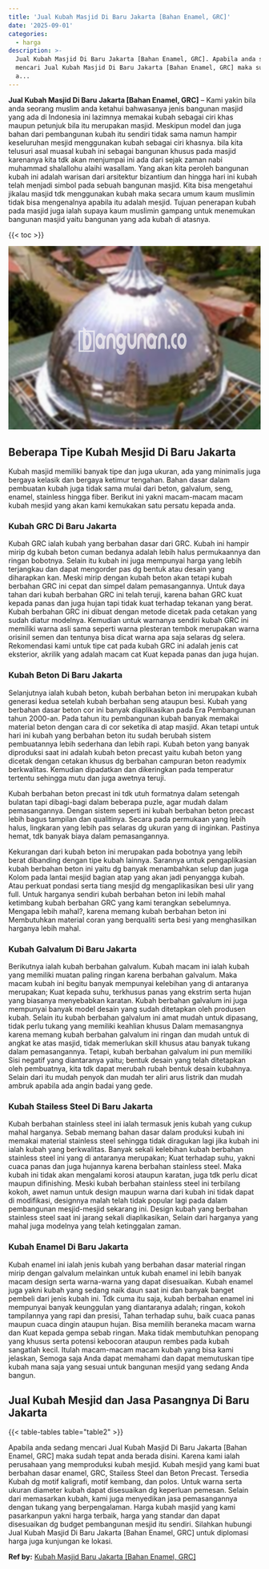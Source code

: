 ```yaml
---
title: 'Jual Kubah Masjid Di Baru Jakarta [Bahan Enamel, GRC]'
date: '2025-09-01'
categories:
  - harga
description: >-
  Jual Kubah Masjid Di Baru Jakarta [Bahan Enamel, GRC]. Apabila anda sedang
  mencari Jual Kubah Masjid Di Baru Jakarta [Bahan Enamel, GRC] maka sudah tepat
  a...
---
```


**Jual Kubah Masjid Di Baru Jakarta \[Bahan Enamel, GRC\]** – Kami yakin bila anda seorang muslim anda ketahui bahwasanya jenis bangunan masjid yang ada di Indonesia ini lazimnya memakai kubah sebagai ciri khas maupun petunjuk bila itu merupakan masjid. Meskipun model dan juga bahan dari pembangunan kubah itu sendiri tidak sama namun hampir keseluruhan mesjid menggunakan kubah sebagai ciri khasnya. bila kita telusuri asal muasal kubah ini sebagai bangunan khusus pada masjid karenanya kita tdk akan menjumpai ini ada dari sejak zaman nabi muhammad shalallohu alaihi wasallam. Yang akan kita peroleh bangunan kubah ini adalah warisan dari arsitektur bizantium dan hingga hari ini kubah telah menjadi simbol pada sebuah bangunan masjid. Kita bisa mengetahui jikalau masjid tdk menggunakan kubah maka secara umum kaum muslimin tidak bisa mengenalnya apabila itu adalah mesjid. Tujuan penerapan kubah pada masjid juga ialah supaya kaum muslimin gampang untuk menemukan bangunan masjid yaitu bangunan yang ada kubah di atasnya.

{{< toc >}}

![Jual Kubah Masjid Di Baru Jakarta [Bahan Enamel, GRC]](/images/jual-kubah-masjid-19.png)

## Beberapa Tipe Kubah Mesjid Di Baru Jakarta

Kubah masjid memiliki banyak tipe dan juga ukuran, ada yang minimalis juga bergaya kelasik dan bergaya ketimur tengahan. Bahan dasar dalam pembuatan kubah juga tidak sama mulai dari beton, galvalum, seng, enamel, stainless hingga fiber. Berikut ini yakni macam-macam macam kubah mesjid yang akan kami kemukakan satu persatu kepada anda.

### Kubah GRC Di Baru Jakarta

Kubah GRC ialah kubah yang berbahan dasar dari GRC. Kubah ini hampir mirip dg kubah beton cuman bedanya adalah lebih halus permukaannya dan ringan bobotnya. Selain itu kubah ini juga mempunyai harga yang lebih terjangkau dan dapat mengorder pas dg bentuk atau desain yang diharapkan kan. Meski mirip dengan kubah beton akan tetapi kubah berbahan GRC ini cepat dan simpel dalam pemasangannya. Untuk daya tahan dari kubah berbahan GRC ini telah teruji, karena bahan GRC kuat kepada panas dan juga hujan tapi tidak kuat terhadap tekanan yang berat. Kubah berbahan GRC ini dibuat dengan metode dicetak pada cetakan yang sudah diatur modelnya. Kemudian untuk warnanya sendiri kubah GRC ini memiliki warna asli sama seperti warna plesteran tembok merupakan warna orisinil semen dan tentunya bisa dicat warna apa saja selaras dg selera. Rekomendasi kami untuk tipe cat pada kubah GRC ini adalah jenis cat eksterior, akrilik yang adalah macam cat Kuat kepada panas dan juga hujan.

### Kubah Beton Di Baru Jakarta

Selanjutnya ialah kubah beton, kubah berbahan beton ini merupakan kubah generasi kedua setelah kubah berbahan seng ataupun besi. Kubah yang berbahan dasar beton cor ini banyak diaplikasikan pada Era Pembangunan tahun 2000-an. Pada tahun itu pembangunan kubah banyak memakai material beton dengan cara di cor seketika di atap masjid. Akan tetapi untuk hari ini kubah yang berbahan beton itu sudah berubah sistem pembuatannya lebih sederhana dan lebih rapi. Kubah beton yang banyak diproduksi saat ini adalah kubah beton precast yaitu kubah beton yang dicetak dengan cetakan khusus dg berbahan campuran beton readymix berkwalitas. Kemudian dipadatkan dan dikeringkan pada temperatur tertentu sehingga mutu dan juga awetnya teruji.

Kubah berbahan beton precast ini tdk utuh formatnya dalam setengah bulatan tapi dibagi-bagi dalam beberapa puzle, agar mudah dalam pemasangannya. Dengan sistem seperti ini kubah berbahan beton precast lebih bagus tampilan dan qualitinya. Secara pada permukaan yang lebih halus, lingkaran yang lebih pas selaras dg ukuran yang di inginkan. Pastinya hemat, tdk banyak biaya dalam pemasangannya.

Kekurangan dari kubah beton ini merupakan pada bobotnya yang lebih berat dibanding dengan tipe kubah lainnya. Sarannya untuk pengaplikasian kubah berbahan beton ini yaitu dg banyak menambahkan selup dan juga Kolom pada lantai mesjid bagian atap yang akan jadi penyangga kubah. Atau perkuat pondasi serta tiang mesjid dg mengaplikasikan besi ulir yang full. Untuk harganya sendiri kubah berbahan beton ini lebih mahal ketimbang kubah berbahan GRC yang kami terangkan sebelumnya. Mengapa lebih mahal?, karena memang kubah berbahan beton ini Membutuhkan material coran yang berqualiti serta besi yang menghasilkan harganya lebih mahal.

### Kubah Galvalum Di Baru Jakarta

Berikutnya ialah kubah berbahan galvalum. Kubah macam ini ialah kubah yang memiliki muatan paling ringan karena berbahan galvalum. Maka macam kubah ini begitu banyak mempunyai kelebihan yang di antaranya merupakan; Kuat kepada suhu, terkhusus panas yang ekstrim serta hujan yang biasanya menyebabkan karatan. Kubah berbahan galvalum ini juga mempunyai banyak model desain yang sudah ditetapkan oleh produsen kubah. Selain itu kubah berbahan galvalum ini amat mudah untuk dipasang, tidak perlu tukang yang memiliki keahlian khusus Dalam memasangnya karena memang kubah berbahan galvalum ini ringan dan mudah untuk di angkat ke atas masjid, tidak memerlukan skill khusus atau banyak tukang dalam pemasangannya. Tetapi, kubah berbahan galvalum ini pun memiliki Sisi negatif yang diantaranya yaitu; bentuk desain yang telah ditetapkan oleh pembuatnya, kita tdk dapat merubah rubah bentuk desain kubahnya. Selain dari itu mudah penyok dan mudah ter aliri arus listrik dan mudah ambruk apabila ada angin badai yang gede.

### Kubah Stailess Steel Di Baru Jakarta

Kubah berbahan stainless steel ini ialah termasuk jenis kubah yang cukup mahal harganya. Sebab memang bahan dasar dalam produksi kubah ini memakai material stainless steel sehingga tidak diragukan lagi jika kubah ini ialah kubah yang berkwalitas. Banyak sekali kelebihan kubah berbahan stainless steel ini yang di antaranya merupakan; Kuat terhadap suhu, yakni cuaca panas dan juga hujannya karena berbahan stainless steel. Maka kubah ini tidak akan mengalami korosi ataupun karatan, juga tdk perlu dicat maupun difinishing. Meski kubah berbahan stainless steel ini terbilang kokoh, awet namun untuk design maupun warna dari kubah ini tidak dapat di modifikasi, designnya malah telah tidak popular lagi pada dalam pembangunan mesjid-mesjid sekarang ini. Design kubah yang berbahan stainless steel saat ini jarang sekali diaplikasikan, Selain dari harganya yang mahal juga modelnya yang telah ketinggalan zaman.

### Kubah Enamel Di Baru Jakarta

Kubah enamel ini ialah jenis kubah yang berbahan dasar material ringan mirip dengan galvalum melainkan untuk kubah enamel ini lebih banyak macam design serta warna-warna yang dapat disesuaikan. Kubah enamel juga yakni kubah yang sedang naik daun saat ini dan banyak banget pembeli dari jenis kubah ini. Tdk cuma itu saja, kubah berbahan enamel ini mempunyai banyak keunggulan yang diantaranya adalah; ringan, kokoh tampilannya yang rapi dan presisi, Tahan terhadap suhu, baik cuaca panas maupun cuaca dingin ataupun hujan. Bisa memilih beraneka macam warna dan Kuat kepada gempa sebab ringan. Maka tidak membutuhkan penopang yang khusus serta potensi kebocoran ataupun rembes pada kubah sangatlah kecil. Itulah macam-macam macam kubah yang bisa kami jelaskan, Semoga saja Anda dapat memahami dan dapat memutuskan tipe kubah mana saja yang sesuai untuk bangunan mesjid yang sedang Anda bangun.

## Jual Kubah Mesjid dan Jasa Pasangnya Di Baru Jakarta

{{< table-tables table="table2" >}}

Apabila anda sedang mencari Jual Kubah Masjid Di Baru Jakarta \[Bahan Enamel, GRC\] maka sudah tepat anda berada disini. Karena kami ialah perusahaan yang memproduksi kubah mesjid. Kubah mesjid yang kami buat berbahan dasar enamel, GRC, Stailess Steel dan Beton Precast. Tersedia Kubah dg motif kaligrafi, motif kembang, dan polos. Untuk warna serta ukuran diameter kubah dapat disesuaikan dg keperluan pemesan. Selain dari memasarkan kubah, kami juga menyedikan jasa pemasangannya dengan tukang yang berpengalaman. Harga kubah masjid yang kami pasarkanpun yakni harga terbaik, harga yang standar dan dapat disesuaikan dg budget pembangunan mesjid itu sendiri. Silahkan hubungi Jual Kubah Masjid Di Baru Jakarta \[Bahan Enamel, GRC\] untuk diplomasi harga juga kunjungan ke lokasi.

**Ref by:** [Kubah Masjid Baru Jakarta [Bahan Enamel, GRC]](https://id.wikipedia.org/wiki/Kubah)
